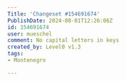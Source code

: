 ```yaml
---
Title: 'Changeset #154691674'
PublishDate: 2024-08-01T12:26:06Z
id: 154691674
user: mueschel
comment: No capital letters in keys
created_by: Level0 v1.3
tags:
- Montenegro

---
```

